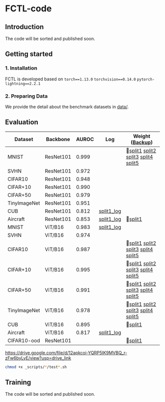 # FCTL-code

## Introduction
The code will be sorted and published soon.

## Getting started

### 1. Installation

FCTL is developed based on `torch==1.13.0` `torchvision==0.14.0` `pytorch-lightning==2.2.1`

### 2. Preparing Data

We provide the detail about the benchmark datasets in [data/]().

## Evaluation

| Dataset      | Backbone  | AUROC | Log                                                                                              | Weight ([Backup](https://pan.baidu.com/s/1zVZoFfD2D40MXZL4G5z7Ow?pwd=fctl))                                                                                                                                                                                                                                                                                                                                                                                                                                                               |
|--------------|-----------|-------|--------------------------------------------------------------------------------------------------|-------------------------------------------------------------------------------------------------------------------------------------------------------------------------------------------------------------------------------------------------------------------------------------------------------------------------------------------------------------------------------------------------------------------------------------------------------------------------------------------------------------------------------------------|
| MNIST        | ResNet101 | 0.999 |                                                                                                  | 🤗[split1](https://huggingface.co/Jankiny/FCTL-report/blob/main/common_cnnr101_MNIST_split1_2_exp.ckpt) [split2](https://huggingface.co/Jankiny/FCTL-report/blob/main/common_cnnr101_MNIST_split2_2_exp.ckpt) [split3](https://huggingface.co/Jankiny/FCTL-report/blob/main/common_cnnr101_MNIST_split3_2_exp.ckpt) [split4](https://huggingface.co/Jankiny/FCTL-report/blob/main/common_cnnr101_MNIST_split4_2_exp.ckpt) [split5](https://huggingface.co/Jankiny/FCTL-report/blob/main/common_cnnr101_MNIST_split5_2_exp.ckpt)                           |
| SVHN         | ResNet101 | 0.972 |                                                                                                  |                                                                                                                                                                                                                                                                                                                                                                                                                                                                                                                                           |
| CIFAR10      | ResNet101 | 0.948 |                                                                                                  |                                                                                                                                                                                                                                                                                                                                                                                                                                                                                                                                           |
| CIFAR+10     | ResNet101 | 0.990 |                                                                                                  |                                                                                                                                                                                                                                                                                                                                                                                                                                                                                                                                           |
| CIFAR+50     | ResNet101 | 0.979 |                                                                                                  |                                                                                                                                                                                                                                                                                                                                                                                                                                                                                                                                           |
| TinyImageNet | ResNet101 | 0.951 |                                                                                                  |                                                                                                                                                                                                                                                                                                                                                                                                                                                                                                                                           |
| CUB          | ResNet101 | 0.812 | [split1_log](https://drive.google.com/file/d/1Eyutt5cf0V_o7S0T_6AKPWVV7n9D-0Jx/view?usp=sharing)                                                                                   |                                                                                                                                                                                                                                                                                                                                                                                                                                                                                                                                           |
| Aircraft     | ResNet101 | 0.853 | [split1_log](https://drive.google.com/file/d/12apkcoi-YQRP5IK9MVBQ_r-zFw6byLyE/view?usp=sharing) | 🤗[split1](https://huggingface.co/Jankiny/FCTL-report/blob/main/common_cnnr101_FGVC_split1_2_exp.ckpt)                                                                                                                                                                                                                                                                                                                                                                                                                                        |
| MNIST        | ViT/B16   | 0.983 | [split1_log](https://drive.google.com/file/d/1NgXw2nWYuOaGUs527_TP_RdQES7ZYawD/view?usp=sharing) |                                                                                                                                                                                                                                                                                                                                                                                                                                                                                                                                           |
| SVHN         | ViT/B16   | 0.974 |                                                                                                  |                                                                                                                                                                                                                                                                                                                                                                                                                                                                                                                                           |
| CIFAR10      | ViT/B16   | 0.987 |                                                                                                  | 🤗[split1](https://huggingface.co/Jankiny/FCTL-report/blob/main/common_vitb16_CIFAR10_split1_2_exp.ckpt) [split2](https://huggingface.co/Jankiny/FCTL-report/blob/main/common_vitb16_CIFAR10_split2_2_exp.ckpt) [split3](https://huggingface.co/Jankiny/FCTL-report/blob/main/common_vitb16_CIFAR10_split3_2_exp.ckpt) [split4](https://huggingface.co/Jankiny/FCTL-report/blob/main/common_vitb16_CIFAR10_split4_2_exp.ckpt) [split5](https://huggingface.co/Jankiny/FCTL-report/blob/main/common_vitb16_CIFAR10_split5_2_exp.ckpt)                          |
| CIFAR+10     | ViT/B16   | 0.995 |                                                                                                  | 🤗[split1](https://huggingface.co/Jankiny/FCTL-report/blob/main/common_vitb16_CIFAR10%2B10_split1_2_exp.ckpt) [split2](https://huggingface.co/Jankiny/FCTL-report/blob/main/common_vitb16_CIFAR10%2B10_split2_2_exp.ckpt) [split3](https://huggingface.co/Jankiny/FCTL-report/blob/main/common_vitb16_CIFAR10%2B10_split3_2_exp.ckpt) [split4](https://huggingface.co/Jankiny/FCTL-report/blob/main/common_vitb16_CIFAR10%2B10_split4_2_exp.ckpt) [split5](https://huggingface.co/Jankiny/FCTL-report/blob/main/common_vitb16_CIFAR10%2B10_split5_2_exp.ckpt) |
| CIFAR+50     | ViT/B16   | 0.991 |                                                                                                  | 🤗[split1](https://huggingface.co/Jankiny/FCTL-report/blob/main/common_vitb16_CIFAR10%2B50_split1_2_exp.ckpt) [split2](https://huggingface.co/Jankiny/FCTL-report/blob/main/common_vitb16_CIFAR10%2B50_split2_2_exp.ckpt) [split3](https://huggingface.co/Jankiny/FCTL-report/blob/main/common_vitb16_CIFAR10%2B50_split3_2_exp.ckpt) [split4](https://huggingface.co/Jankiny/FCTL-report/blob/main/common_vitb16_CIFAR10%2B50_split4_2_exp.ckpt) [split5](https://huggingface.co/Jankiny/FCTL-report/blob/main/common_vitb16_CIFAR10%2B50_split5_2_exp.ckpt) |
| TinyImageNet | ViT/B16   | 0.978 |                                                                                                  | 🤗[split1](https://huggingface.co/Jankiny/FCTL-report/blob/main/common_vitb16_TinyImageNet_split1_2_exp.ckpt) [split2](https://huggingface.co/Jankiny/FCTL-report/blob/main/common_vitb16_TinyImageNet_split2_2_exp.ckpt) [split3](https://huggingface.co/Jankiny/FCTL-report/blob/main/common_vitb16_TinyImageNet_split3_2_exp.ckpt) [split4](https://huggingface.co/Jankiny/FCTL-report/blob/main/common_vitb16_TinyImageNet_split4_2_exp.ckpt) [split5](https://huggingface.co/Jankiny/FCTL-report/blob/main/common_vitb16_TinyImageNet_split5_2_exp.ckpt) |
| CUB          | ViT/B16   | 0.895 |                                                                                                  | 🤗[split1](https://huggingface.co/Jankiny/FCTL-report/blob/main/common_vitb16_CUB_split1_2_exp.ckpt)                                                                                                                                                                                                                                                                                                                                                                                                                                          |
| Aircraft     | ViT/B16   | 0.817 | [split1_log](https://drive.google.com/file/d/1NMHx4idPxVt_mLxzlmyNeuJO8Whb_wRs/view?usp=sharing) |                                                                                                                                                                                                                                                                                                                                                                                                                                                                                                                                           |
| CIFAR10-ood  | ResNet101 |       |                                                                                                  | 🤗[split1](https://huggingface.co/Jankiny/FCTL-report/blob/main/common_cnnr101_CIFAR10%2Bood_split1_2_exp.ckpt)                                                                                                                                                                                                                                                                                                                                                                                                                               |

https://drive.google.com/file/d/12apkcoi-YQRP5IK9MVBQ_r-zFw6byLyE/view?usp=drive_link

```bash
chmod +x _scripts/*/test*.sh
```

## Training

The code will be sorted and published soon.

